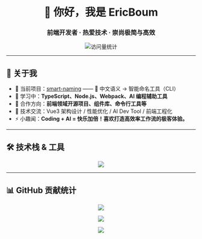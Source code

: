 <h1 align="center">👋 你好，我是 EricBoum</h1>
<h3 align="center">前端开发者 · 热爱技术 · 崇尚极简与高效</h3>

<p align="center">
  <img src="https://komarev.com/ghpvc/?username=EricBoum&label=👁️%20&color=ff69b4&style=flat-square" alt="访问量统计" />
</p>

---

## 🚀 关于我

- 🔭 当前项目：[smart-naming](https://github.com/EricBoum/smart-naming) —— 🧠 中文语义 → 智能命名工具（CLI）
- 🌱 学习中：**TypeScript、Node.js、Webpack、AI 编程辅助工具**
- 👯 合作方向：**前端领域开源项目、组件库、命令行工具等**
- 💬 技术交流：Vue3 架构设计 / 性能优化 / AI Dev Tool / 前端工程化
- ⚡ 小趣闻：**Coding + AI = 快乐加倍！喜欢打造高效率工作流的极客体验。**

---

## 🛠 技术栈 & 工具

<p align="center">
  <img src="https://skillicons.dev/icons?i=vue,typescript,javascript,vite,nodejs,webpack,git,vscode&theme=dark" />
</p>

---

## 📊 GitHub 贡献统计

<p align="center">
  <img src="https://github-readme-stats.vercel.app/api?username=EricBoum&show_icons=true&theme=tokyonight&hide_border=true" />
</p>

<p align="center">
  <img src="https://github-readme-streak-stats.herokuapp.com/?user=EricBoum&theme=tokyonight&hide_border=true" />
</p>

<p align="center">
  <img src="https://github-readme-stats.vercel.app/api/top-langs/?username=EricBoum&layout=compact&theme=tokyonight&hide_border=true" />
</p>


